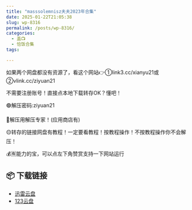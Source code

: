```yaml
---
title: "masssolemnisz夫夫2023年合集"
date: 2025-01-22T21:05:38
slug: wp-8316
permalink: /posts/wp-8316/
categories:
  - 盖📺
  - 恰饭合集
tags:

---
```


如果两个网盘都没有资源了，看这个网站👉①link3.cc/xianyu21或②vlink.cc/ziyuan21

不需要注册账号！直接点本地下载转存OK？懂吧！

🟢解压密码:ziyuan21

🔵解压用解压专家！(应用商店有)

🟡转存的链接网盘有教程！一定要看教程！按教程操作！不按教程操作你不会解压！

💰🈶能力的宝，可以点左下角赞赏支持一下网站运行

## 📦 下载链接
- [迅雷云盘](https://blziyuan21.com/pay-download/8316?key=9dbc0d3ae0&down_id=0)
- [123云盘](https://blziyuan21.com/pay-download/8316?key=9dbc0d3ae0&down_id=1)

